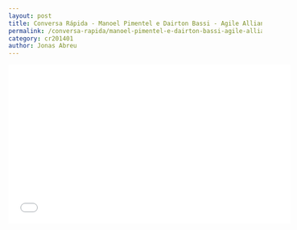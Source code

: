 ```yaml
---
layout: post
title: Conversa Rápida - Manoel Pimentel e Dairton Bassi - Agile Alliance Brazil
permalink: /conversa-rapida/manoel-pimentel-e-dairton-bassi-agile-alliance-brazil
category: cr201401
author: Jonas Abreu
---
```


<iframe width="560" height="315" src="//www.youtube.com/embed/3oBkaHCzsdE" frameborder="0" allowfullscreen></iframe>
